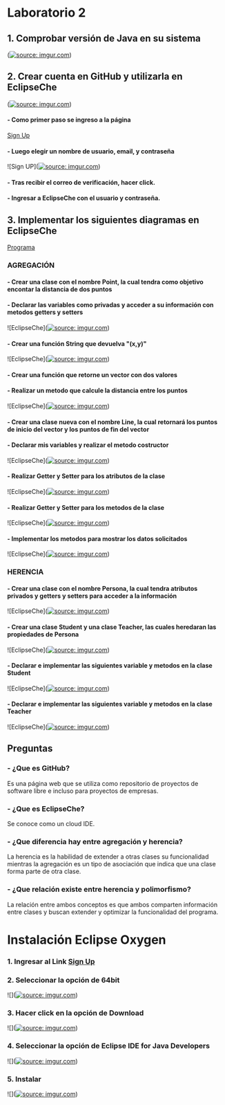 # Laboratorio 2
## 1. Comprobar versión de Java en su sistema 
(<a href="http://imgur.com/EJETRSY"><img src="http://i.imgur.com/EJETRSY.png?1" title="source: imgur.com" /></a>)
## 2. Crear cuenta en GitHub y utilizarla en EclipseChe
(<a href="http://imgur.com/TXg2pKg"><img src="http://i.imgur.com/TXg2pKg.png?1" title="source: imgur.com" /></a>)
#### - Como primer paso se ingreso a la página 
[Sign Up]( https://github.com/)
#### - Luego elegir un nombre de usuario, email, y contraseña 
![Sign UP](<a href="http://imgur.com/E6h0x2X"><img src="http://i.imgur.com/E6h0x2X.png" title="source: imgur.com" /></a>)
#### - Tras recibir el correo de verificación, hacer click.
#### - Ingresar a EclipseChe con el usuario y contraseña.
## 3. Implementar los siguientes diagramas en EclipseChe 
[Programa](https://codenvy.io/dashboard/#/ide/sara270/WorkSpaceLab2 "Programa")
### AGREGACIÓN
#### - Crear una clase con el nombre Point, la cual tendra como objetivo encontar la distancia de dos puntos
#### - Declarar las variables como privadas y acceder a su información con metodos getters y setters 
![EclipseChe](<a href="http://imgur.com/5NnfY6P"><img src="http://i.imgur.com/5NnfY6P.png?1" title="source: imgur.com" /></a>)
#### - Crear una función String que devuelva "(x,y)"
![EclipseChe](<a href="http://imgur.com/TiGUE4u"><img src="http://i.imgur.com/TiGUE4u.png?1" title="source: imgur.com" /></a>)
#### - Crear una función que retorne un vector con dos valores
#### - Realizar un metodo que calcule la distancia entre los puntos 
![EclipseChe](<a href="http://imgur.com/gPi5Ceh"><img src="http://i.imgur.com/gPi5Ceh.png?1" title="source: imgur.com" /></a>)
#### - Crear una clase nueva con el nombre Line, la cual retornará los puntos de inicio del vector y los puntos de fin del vector
#### - Declarar mis variables y realizar el metodo costructor
![EclipseChe](<a href="http://imgur.com/ZJx2SCU"><img src="http://i.imgur.com/ZJx2SCU.png?1" title="source: imgur.com" /></a>)
#### - Realizar Getter y Setter para los atributos de la clase
![EclipseChe](<a href="http://imgur.com/8NCuuEA"><img src="http://i.imgur.com/8NCuuEA.png?1" title="source: imgur.com" /></a>)
#### - Realizar Getter y Setter para los metodos de la clase
![EclipseChe](<a href="http://imgur.com/w71xkiw"><img src="http://i.imgur.com/w71xkiw.png?1" title="source: imgur.com" /></a>)
#### - Implementar los metodos para mostrar los datos solicitados
![EclipseChe](<a href="http://imgur.com/JAsVdVY"><img src="http://i.imgur.com/JAsVdVY.png?1" title="source: imgur.com" /></a>)
### HERENCIA
#### - Crear una clase con el nombre Persona, la cual tendra atributos privados y getters y setters para acceder a la información
 ![EclipseChe](<a href="http://imgur.com/bfNnBRF"><img src="http://i.imgur.com/bfNnBRF.png?1" title="source: imgur.com" /></a>)
#### - Crear una clase Student y una clase Teacher, las cuales heredaran las propiedades de Persona
![EclipseChe](<a href="http://imgur.com/zSzLcxK"><img src="http://i.imgur.com/zSzLcxK.png?1" title="source: imgur.com" /></a>)
#### - Declarar e implementar las siguientes variable y metodos en la clase Student
![EclipseChe](<a href="http://imgur.com/bg5x9YU"><img src="http://i.imgur.com/bg5x9YU.png?1" title="source: imgur.com" /></a>)
#### - Declarar e implementar las siguientes variable y metodos en la clase Teacher
![EclipseChe](<a href="http://imgur.com/3xGJbbx"><img src="http://i.imgur.com/3xGJbbx.png?1" title="source: imgur.com" /></a>)
## Preguntas
### - ¿Que es GitHub?
Es una página web que se utiliza como repositorio de proyectos de software libre e incluso para proyectos de empresas.
### - ¿Que es EclipseChe? 
Se conoce como un cloud IDE. 
### - ¿Que diferencia hay entre agregación y herencia? 
La herencia es la habilidad de extender a otras clases su funcionalidad mientras la agregación es un tipo de asociación que indica que una clase forma parte de otra clase.
### - ¿Que relación existe entre herencia y polimorfismo? 
La relación entre ambos conceptos es que ambos comparten información entre clases y buscan extender y optimizar la funcionalidad del programa.
# Instalación Eclipse Oxygen
### 1. Ingresar al Link [Sign Up]( https://www.eclipse.org/downloads/?)
### 2. Seleccionar la opción de 64bit
![](<a href="http://imgur.com/B9yaINe"><img src="http://i.imgur.com/B9yaINe.png" title="source: imgur.com" /></a>)
### 3. Hacer click en la opción de Download
![](<a href="http://imgur.com/7jCqbwp"><img src="http://i.imgur.com/7jCqbwp.png" title="source: imgur.com" /></a>)
### 4. Seleccionar la opción de Eclipse IDE for Java Developers
![](<a href="http://imgur.com/zWwSmum"><img src="http://i.imgur.com/zWwSmum.png" title="source: imgur.com" /></a>)
### 5. Instalar
![](<a href="http://imgur.com/NS3z6Ae"><img src="http://i.imgur.com/NS3z6Ae.png" title="source: imgur.com" /></a>)
